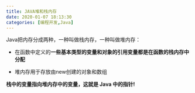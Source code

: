 ```yaml
---
title: JAVA堆和栈内存
date: 2020-01-07 18:13:30
categories: [编程开发,Java]
---
```




Java把内存分成两种，一种叫做栈内存，一种叫做堆内存：

- 在函数中定义的**一些基本类型的变量和对象的引用变量都是在函数的栈内存中分配**

- 堆内存用于存放由new创建的对象和数组

 

**栈中的变量指向堆内存中的变量，这就是 Java 中的指针!**

